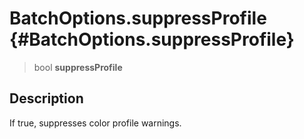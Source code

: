 BatchOptions.suppressProfile {#BatchOptions.suppressProfile}
============================

> bool **suppressProfile**

Description
-----------

If true, suppresses color profile warnings.
